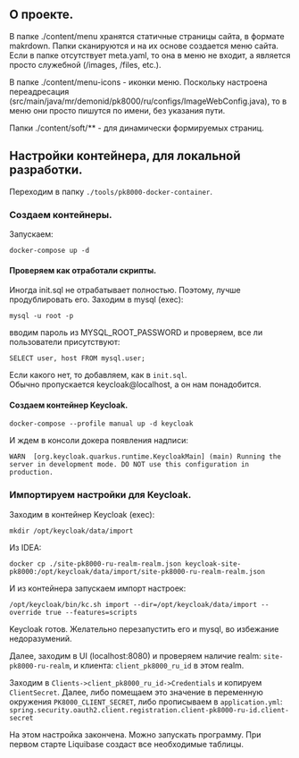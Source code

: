 ## О проекте.

В папке ./content/menu хранятся статичные страницы сайта, в формате makrdown. Папки сканируются
и на их основе создается меню сайта.  
Если в папке отсутствует meta.yaml, то она в меню не входит, а является просто служебной (/images, /files, etc.).

В папке ./content/menu-icons - иконки меню. Поскольку настроена
переадресация (src/main/java/mr/demonid/pk8000/ru/configs/ImageWebConfig.java),
то в меню они просто пишутся по имени, без указания пути.

Папки ./content/soft/** - для динамически формируемых страниц.


## Настройки контейнера, для локальной разработки.

Переходим в папку `./tools/pk8000-docker-container`.


### Создаем контейнеры.

Запускаем:
```shell
docker-compose up -d  
```

#### Проверяем как отработали скрипты.

Иногда init.sql не отрабатывает полностью. Поэтому, лучше продублировать его. Заходим в mysql (exec):
```shell
mysql -u root -p
```
вводим пароль из MYSQL_ROOT_PASSWORD и проверяем, все ли пользователи присутствуют:
```shell
SELECT user, host FROM mysql.user;
```
Если какого нет, то добавляем, как в `init.sql`.  
Обычно пропускается keycloak@localhost, а он нам понадобится.


#### Создаем контейнер Keycloak.

```shell
docker-compose --profile manual up -d keycloak
```

И ждем в консоли докера появления надписи:
```shell
WARN  [org.keycloak.quarkus.runtime.KeycloakMain] (main) Running the server in development mode. DO NOT use this configuration in production.
```


### Импортируем настройки для Keycloak.

Заходим в контейнер Keycloak (exec):
```shell
mkdir /opt/keycloak/data/import
```
Из IDEA:
```shell
docker cp ./site-pk8000-ru-realm-realm.json keycloak-site-pk8000:/opt/keycloak/data/import/site-pk8000-ru-realm-realm.json
```
И из контейнера запускаем импорт настроек:
```shell
/opt/keycloak/bin/kc.sh import --dir=/opt/keycloak/data/import --override true --features=scripts
```
Keycloak готов. Желательно перезапустить его и mysql, во избежание недоразумений. 

Далее, заходим в UI (localhost:8080) и проверяем наличие realm: `site-pk8000-ru-realm`, 
и клиента: `client_pk8000_ru_id` в этом realm.

Заходим в `Clients->client_pk8000_ru_id->Credentials` и копируем `ClientSecret`. Далее,
либо помещаем это значение в переменную окружения `PK8000_CLIENT_SECRET`, либо
прописываем в `application.yml`:   
`spring.security.oauth2.client.registration.client-pk8000-ru-id.client-secret`

На этом настройка закончена. Можно запускать программу. 
При первом старте Liquibase создаст все необходимые таблицы.
